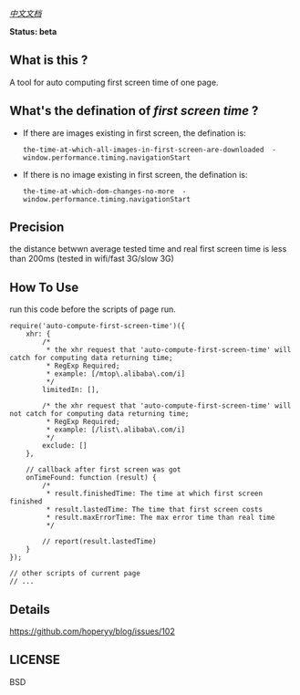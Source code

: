 *[中文文档](./README_zh.md)*

**Status: beta**

## What is this ?

A tool for auto computing first screen time of one page.

## What's the defination of *first screen time* ?

+   If there are images existing in first screen, the defination is: 

    ```
    the-time-at-which-all-images-in-first-screen-are-downloaded  -  window.performance.timing.navigationStart
    ```

+   If there is no image existing in first screen, the defination is:

    ```
    the-time-at-which-dom-changes-no-more  -  window.performance.timing.navigationStart
    ```

## Precision

the distance betwwn average tested time and real first screen time is less than 200ms (tested in wifi/fast 3G/slow 3G)

## How To Use

run this code before the scripts of page run.

```
require('auto-compute-first-screen-time')({
    xhr: {
        /*
         * the xhr request that 'auto-compute-first-screen-time' will catch for computing data returning time;
         * RegExp Required;
         * example: [/mtop\.alibaba\.com/i]
         */
        limitedIn: [],

        /* the xhr request that 'auto-compute-first-screen-time' will not catch for computing data returning time;
         * RegExp Required;
         * example: [/list\.alibaba\.com/i]
         */
        exclude: []
    },

    // callback after first screen was got
    onTimeFound: function (result) {
        /* 
         * result.finishedTime: The time at which first screen finished
         * result.lastedTime: The time that first screen costs
         * result.maxErrorTime: The max error time than real time
         */

        // report(result.lastedTime)
    }
});

// other scripts of current page
// ...
```

## Details

https://github.com/hoperyy/blog/issues/102

## LICENSE

BSD